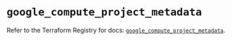 # `google_compute_project_metadata`

Refer to the Terraform Registry for docs: [`google_compute_project_metadata`](https://registry.terraform.io/providers/hashicorp/google/6.29.0/docs/resources/compute_project_metadata).
